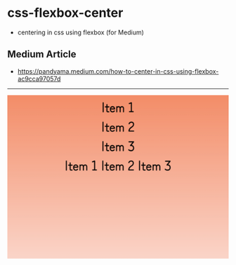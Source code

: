 # css-flexbox-center
- centering in css using flexbox (for Medium)

## Medium Article
- https://pandyama.medium.com/how-to-center-in-css-using-flexbox-ac9cca97057d
---
![1](https://github.com/pandyama/css-flexbox-center/blob/master/c1.PNG)
